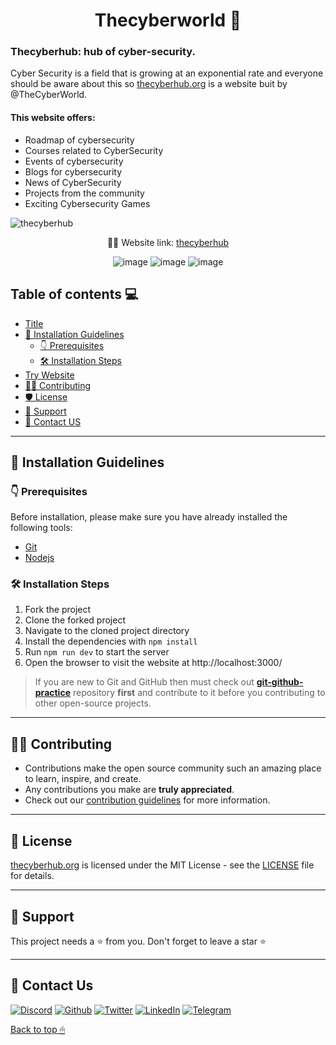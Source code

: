 <h1 align="center"> Thecyberworld 🩻 </h1>

### Thecyberhub: hub of cyber-security.

Cyber Security is a field that is growing at an exponential rate and everyone should be aware about this so <a href="https://www.thecyberhub.org/">thecyberhub.org</a> is a website buit by @TheCyberWorld.

#### This website offers:

- Roadmap of cybersecurity
- Courses related to CyberSecurity
- Events of cybersecurity
- Blogs for cybersecurity
- News of CyberSecurity
- Projects from the community
- Exciting Cybersecurity Games

![thecyberhub](https://user-images.githubusercontent.com/44284877/194150142-1df54766-b8bb-4d9c-9e86-26907e324551.gif)

<!-- ![thecyberhub](https://user-images.githubusercontent.com/44284877/180642062-a9a66f83-746c-468e-97a8-707c259a92cd.png) -->

<p align="center">
    👨‍💻 Website link:
    <a href="https://thecyberhub.org/"> thecyberhub </a>
</p>
<div align="center">

![image](https://img.shields.io/badge/HTML5-E34F26?style=for-the-badge&logo=html5&logoColor=white)
![image](https://img.shields.io/badge/CSS3-1572B6?style=for-the-badge&logo=css3&logoColor=white)
![image](https://img.shields.io/badge/JavaScript-323330?style=for-the-badge&logo=javascript&logoColor=F7DF1E)

</div>

## Table of contents 💻
- [Title](#thecyberhub-hub-of-cyber-security)
- [🤖 Installation Guidelines](#-installation-guidelines)
  - [👇 Prerequisites](#-prerequisites)
  - [🛠️ Installation Steps](#-installation-steps)
- [Try Website](https://thecyberhub.org)
- [👨‍💻 Contributing](#-contributing)
- [🛡️ License](#-license)
- [🙏 Support](#-support)
- [📨 Contact US](#-contact-us)

---

## 🤖 Installation Guidelines

### 👇 Prerequisites

Before installation, please make sure you have already installed the following tools:

- [Git](https://git-scm.com/downloads)
- [Nodejs](https://nodejs.org/en/download/)


### 🛠 Installation Steps

1. Fork the project
2. Clone the forked project
3. Navigate to the cloned project directory
4. Install the dependencies with `npm install`
5. Run `npm run dev` to start the server
6. Open the browser to visit the website at http://localhost:3000/

> If you are new to Git and GitHub then must check out **[git-github-practice](https://github.com/CryptoverseWeb3/git-github-practice)** repository **first** and contribute to it before you contributing to other open-source projects.

---

## 👨‍💻 Contributing

- Contributions make the open source community such an amazing place to learn, inspire, and create.
- Any contributions you make are **truly appreciated**.
- Check out our [contribution guidelines](/CONTRIBUTING.md) for more information.

---

## 🙏 License

[thecyberhub.org](https://www.thecyberhub.org) is licensed under the MIT License - see the [LICENSE](LICENSE) file for details.

---

## 🙏 Support

This project needs a ⭐️ from you. Don't forget to leave a star ⭐️

---

## 📨 Contact Us

<a href="https://discord.gg/QHBPq6xP5p" ><img src="https://img.shields.io/badge/Discord-5865F2?style=for-the-badge&logo=discord&logoColor=white" alt="Discord" /></a>
<a href="https://www.github.com/thecyberworld" ><img src="https://img.shields.io/badge/GitHub-100000?style=for-the-badge&logo=github&logoColor=white" alt="Github" /></a>
<a href="https://www.twitter.com/thecyberw0rld" ><img src="https://img.shields.io/badge/Twitter-1DA1F2?style=for-the-badge&logo=twitter&logoColor=white" alt="Twitter" /></a>
<a href="https://linkedin.com/company/thecyberworld" ><img src="https://img.shields.io/badge/LinkedIn-0077B5?style=for-the-badge&logo=linkedin&logoColor=white" alt="LinkedIn" ></a>
<a href="https://t.me/thecyberw0rld" ><img src="https://img.shields.io/badge/Telegram-2CA5E0?style=for-the-badge&logo=telegram&logoColor=white" alt="Telegram" /></a>

[Back to top 🖱](#thecyberhub-hub-of-cyber-security)
